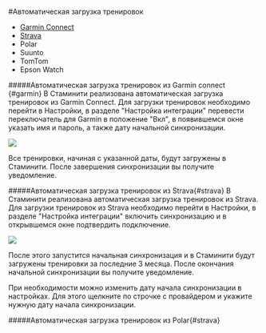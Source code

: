 #Автоматическая загрузка тренировок

* [Garmin Connect](#garmin)
* [Strava](#strava)
* Polar
* Suunto
* TomTom
* Epson Watch

#####Автоматическая загрузка тренировок из Garmin connect {#garmin}
В Стаминити реализована автоматическая загрузка тренировок из Garmin Connect.
Для загрузки тренировок необходимо перейти в Настройки, в разделе "Настройка интеграции" перевести  переключатель для Garmin в положение "Вкл", в появившемся окне указать имя и пароль, а также дату начальной синхронизации. 

![](http://content.staminity.com/assets/images/settings/GarminConnectSync.png)

Все тренировки, начиная с указанной даты, будут загружены в Стаминити.
После завершения синхронизации вы получите уведомление.


#####Автоматическая загрузка тренировок из Strava{#strava}
В Стаминити реализована автоматическая загрузка тренировок из Strava.
Для загрузки тренировок из Strava необходимо перейти в Настройки, в разделе "Настройка интеграции" включить синхронизацию и в открывшемся окне подтвердить подключение. 

![](http://content.staminity.com/assets/images/settings/StravaConnectSync.png)

После этого запустится начальная синхронизация и в Стаминити будут загружены тренировки за последние 3 месяца. После окончания начальной синхронизации вы получите уведомление.

При необходимости можно изменить дату начала синхронизации в настройках. Для этого щелкните по строчке с провайдером и укажите нужную дату начала синхронизации.

#####Автоматическая загрузка тренировок из Polar{#strava}


